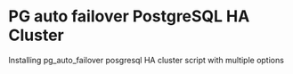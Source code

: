 # PG auto failover PostgreSQL HA Cluster  
Installing pg_auto_failover posgresql HA cluster script with multiple options
